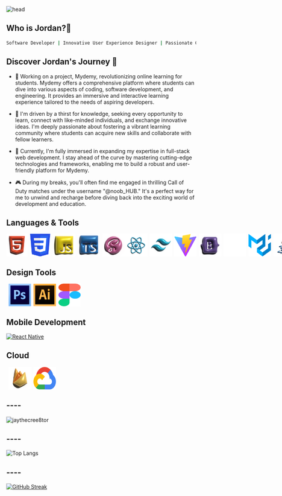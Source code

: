 ![head](https://www.linkpicture.com/q/github-banner_5.png)

## Who is Jordan?🤔
```bash
Software Developer | Innovative User Experience Designer | Passionate Creative
```

## Discover Jordan's Journey 🚀

- 🔭 Working on a project, Mydemy, revolutionizing online learning for students. Mydemy offers a comprehensive platform where students can dive into various aspects of coding, software development, and engineering. It provides an immersive and interactive learning experience tailored to the needs of aspiring developers.

- 💪 I'm driven by a thirst for knowledge, seeking every opportunity to learn, connect with like-minded individuals, and exchange innovative ideas. I'm deeply passionate about fostering a vibrant learning community where students can acquire new skills and collaborate with fellow learners.

- 🌱 Currently, I'm fully immersed in expanding my expertise in full-stack web development. I stay ahead of the curve by mastering cutting-edge technologies and frameworks, enabling me to build a robust and user-friendly platform for Mydemy.

- 🎮 During my breaks, you'll often find me engaged in thrilling Call of Duty matches under the username "@noob_HUB." It's a perfect way for me to unwind and recharge before diving back into the exciting world of development and education.

## **Languages & Tools**
<div style="display: flex;">
  <img src="images/HTML5.svg" alt="" width="60" height="60">
  <img src="images/Group 83.svg" alt="" width="60" height="60" style="margin-left: 6px;">
  <img src="images/JAVASCRIPT.svg" alt="" width="60" height="60" style="margin-left: 6px;">
  <img src="images/TYPESCRIPT.svg" alt="" width="60" height="60" style="margin-left: 6px;">
  <img src="images/SAAS.svg" alt="" width="60" height="60" style="margin-left: 6px;">
  <img src="images/REACT.svg" alt="" width="60" height="60">
  <img src="images/TAILWIND.svg" alt="" width="60" height="60" style="margin-left: 6px;">
  <img src="images/Group 65.svg" alt="" width="60" height="60" style="margin-left: 6px;">
  <img src="images/BOOTSTRAP.svg" alt="" width="60" height="60" style="margin-left: 6px;">
  <img src="images/Group 78.svg" alt="" width="60" height="60" style="margin-left: 6px;">
  <img src="images/Group 24.svg" alt="" width="60" height="60" style="margin-left: 6px;">
  <img src="images/JAVA.svg" alt="" width="60" height="60" style="margin-left: 6px;">
  <img src="images/Group 35.svg" alt="" width="60" height="60" style="margin-left: 6px;">
  <img src="images/Group 74.svg" alt="" width="60" height="60" style="margin-left: 6px;">
  <img src="images/Group 89.svg" alt="" width="60" height="60" style="margin-left: 6px;">
  <img src="images/Group 25.svg" alt="" width="60" height="60" style="margin-left: 6px;">
  <img src="images/Group 81.svg" alt="" width="60" height="60" style="margin-left: 6px;">
  <img src="images/Vector (3).svg" alt="" width="60" height="60" style="margin-left: 6px;">
  <img src="images/GITHUB.svg" alt="" width="60" height="60" style="margin-left: 6px;">
  <img src="images/Group 27.svg" alt="" width="60" height="60" style="margin-left: 6px;">
  <img src="images/GIT.svg" alt="" width="60" height="60" style="margin-left: 6px;">
</div>


## **Design Tools**
<div style=" display: flex;">
  <img src="images/Group 67.svg" alt="" width="60" height="60" style="margin-left: 6px;">
  <img src="images/Group 66.svg" alt="" width="60" height="60" style="margin-left: 6px;">
  <img src="images/Group 84.svg" alt="" width="60" height="60" style="margin-left: 6px;">
</div>

## **Mobile Development**

  [![React Native](https://img.shields.io/badge/React_Native-20232A?style=for-the-badge&logo=react&logoColor=61DAFB "React Native")](https://github.com/jaythecree8tor?tab=repositories)

## Cloud
<div style=" display: flex;">
  <img src="images/FIREBASE.svg" alt="" width="60" height="60" style="margin-left: 6px;">
  <img src="images/google-cloud-1.svg" alt="" width="60" height="60" style="margin-left: 6px;">
</div>

## ----
<p align="left"> <img src="https://komarev.com/ghpvc/?username=jaythecree8tor&label=Profile%20views&color=0e75b6&style=flat" alt="jaythecree8tor" /> </p>

## ----
![Top Langs](https://github-readme-stats.vercel.app/api/top-langs/?username=jaythecree8tor&layout=compact&theme=dark)

## ----
[![GitHub Streak](https://github-readme-streak-stats.herokuapp.com?user=jaythecree8tor&theme=dark&hide_border=true)](https://git.io/streak-stats)
